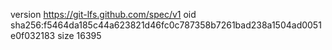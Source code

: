 version https://git-lfs.github.com/spec/v1
oid sha256:f5464da185c44a623821d46fc0c787358b7261bad238a1504ad0051e0f032183
size 16395
